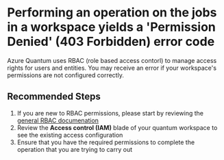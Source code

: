 <properties
	pageTitle="Permission denied Creating, Reading, or Cancelling jobs"
	description="When you attempt to perform an operation on the jobs in a workspace but you receive a permission denied (403 Forbidden) error"
	infoBubbleText="Permission Denied Error"
	service="microsoft.quantum"
	resource="workspaces"
	ms.author="mblouin"
	displayOrder=""
	articleId="quantum-permissions-dataplane"
	diagnosticScenario=""
	selfHelpType=""
	supportTopicIds="32740182,32740191,32740185,32740178"
	resourceTags=""
	productPesIds="17040"
	cloudEnvironments="public"
	ownershipId="AzureCompute_AzureQuantum"
/>

# Performing an operation on the jobs in a workspace yields a 'Permission Denied' (403 Forbidden) error code

Azure Quantum uses RBAC (role based access contorl) to manage access rights for users and entities. You may receive an error if your workspace's permissions are not configured correctly.

## **Recommended Steps**

1. If you are new to RBAC permissions, please start by reviewing the [general RBAC documenation](https://docs.microsoft.com/en-us/azure/role-based-access-control/)
2. Review the **Access control (IAM)** blade of your quantum workspace to see the existing access configuration
3. Ensure that you have the required permissions to complete the operation that you are trying to carry out
